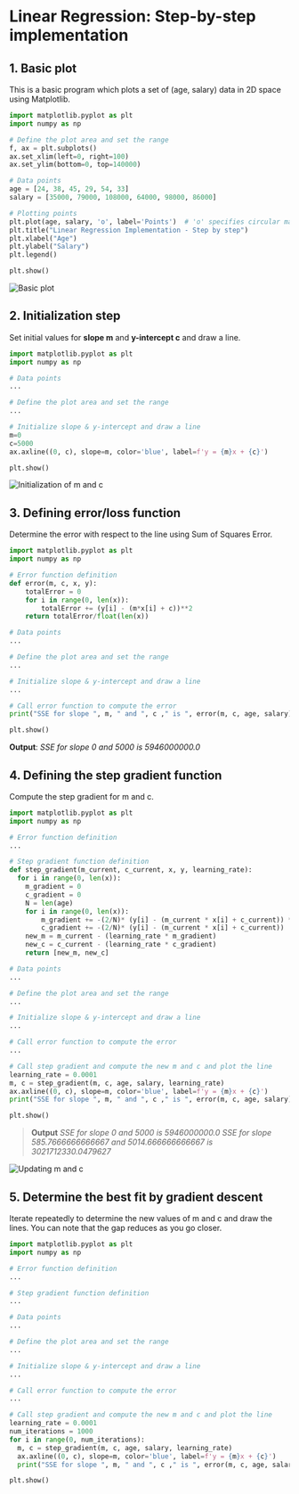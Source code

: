 # Linear Regression: Step-by-step implementation


## 1. Basic plot
This is a basic program which plots a set of (age, salary) data in 2D space using Matplotlib.

```python {highlight=10}
import matplotlib.pyplot as plt
import numpy as np

# Define the plot area and set the range
f, ax = plt.subplots() 
ax.set_xlim(left=0, right=100)
ax.set_ylim(bottom=0, top=140000)

# Data points
age = [24, 38, 45, 29, 54, 33]
salary = [35000, 79000, 108000, 64000, 98000, 86000]

# Plotting points
plt.plot(age, salary, 'o', label='Points')  # 'o' specifies circular markers
plt.title("Linear Regression Implementation - Step by step")
plt.xlabel("Age")
plt.ylabel("Salary")
plt.legend()

plt.show()
```
![Basic plot](images/lr01.png)

## 2. Initialization step
Set initial values for **slope m** and **y-intercept c** and draw a line.

```python
import matplotlib.pyplot as plt
import numpy as np

# Data points
...

# Define the plot area and set the range
...

# Initialize slope & y-intercept and draw a line
m=0
c=5000
ax.axline((0, c), slope=m, color='blue', label=f'y = {m}x + {c}')

plt.show()
```
![Initialization of m and c](images/lr02.png)

## 3. Defining error/loss function
Determine the error with respect to the line using Sum of Squares Error.

```python
import matplotlib.pyplot as plt
import numpy as np

# Error function definition
def error(m, c, x, y):
    totalError = 0
    for i in range(0, len(x)):
        totalError += (y[i] - (m*x[i] + c))**2
    return totalError/float(len(x))

# Data points
...

# Define the plot area and set the range
...

# Initialize slope & y-intercept and draw a line
...

# Call error function to compute the error
print("SSE for slope ", m, " and ", c ," is ", error(m, c, age, salary))

plt.show()
```
**Output**:
*SSE for slope  0  and  5000  is  5946000000.0*

## 4. Defining the step gradient function
Compute the step gradient for m and c.

```python
import matplotlib.pyplot as plt
import numpy as np

# Error function definition
...

# Step gradient function definition
def step_gradient(m_current, c_current, x, y, learning_rate):
  for i in range(0, len(x)):
    m_gradient = 0
    c_gradient = 0
    N = len(age)
    for i in range(0, len(x)):
        m_gradient += -(2/N)* (y[i] - (m_current * x[i] + c_current)) * x[i]
        c_gradient += -(2/N)* (y[i] - (m_current * x[i] + c_current))
    new_m = m_current - (learning_rate * m_gradient)
    new_c = c_current - (learning_rate * c_gradient)
    return [new_m, new_c]

# Data points
...

# Define the plot area and set the range
...

# Initialize slope & y-intercept and draw a line
...

# Call error function to compute the error
...

# Call step gradient and compute the new m and c and plot the line
learning_rate = 0.0001
m, c = step_gradient(m, c, age, salary, learning_rate)
ax.axline((0, c), slope=m, color='blue', label=f'y = {m}x + {c}')
print("SSE for slope ", m, " and ", c ," is ", error(m, c, age, salary))

plt.show()
```
> **Output**
*SSE for slope  0  and  5000  is  5946000000.0*
*SSE for slope  585.7666666666667  and  5014.666666666667  is  3021712330.0479627*
> 
![Updating m and c](images/lr04.png)

## 5. Determine the best fit by gradient descent
Iterate repeatedly to determine the new values of m and c and draw the lines. You can note that the gap reduces as you go closer.

```python
import matplotlib.pyplot as plt
import numpy as np

# Error function definition
...

# Step gradient function definition
...

# Data points
...

# Define the plot area and set the range
...

# Initialize slope & y-intercept and draw a line
...

# Call error function to compute the error
...

# Call step gradient and compute the new m and c and plot the line
learning_rate = 0.0001
num_iterations = 1000
for i in range(0, num_iterations):
  m, c = step_gradient(m, c, age, salary, learning_rate)
  ax.axline((0, c), slope=m, color='blue', label=f'y = {m}x + {c}')
  print("SSE for slope ", m, " and ", c ," is ", error(m, c, age, salary))

plt.show()
```
